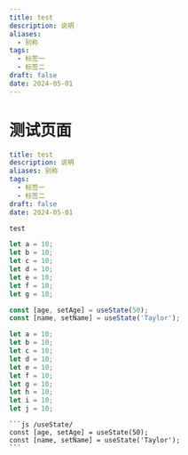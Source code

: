 ```yaml
---
title: test
description: 说明
aliases:
  - 别称
tags:
  - 标签一
  - 标签二
draft: false
date: 2024-05-01
---
```




# 测试页面

```yaml 
title: test
description: 说明
aliases: 别称
tags: 
  - 标签一
  - 标签二
draft: false
date: 2024-05-01
```

```py title="one.py"
test
```





```js {1-3,5} 
let a = 10;
let b = 10;
let c = 10;
let d = 10;
let e = 10;
let f = 10;
let g = 10;
```



```js /useState/
const [age, setAge] = useState(50);
const [name, setName] = useState('Taylor');
```

```rust showLineNumbers{3}
let a = 10;
let b = 10;
let c = 10;
let d = 10;
let e = 10;
let f = 10;
let g = 10;
let h = 10;
let i = 10;
let j = 10;
```

````
```js /useState/
const [age, setAge] = useState(50);
const [name, setName] = useState('Taylor');
```
````